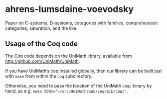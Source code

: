 ahrens-lumsdaine-voevodsky
==========================

Paper on C-systems, D-systems, categories with families, comprehension categories, saturation, and the like.

## Usage of the Coq code

The Coq code depends on the UniMath library, available from http://github.com/UniMath/UniMath.

If you have UniMath’s coq installed globally, then our library can be built just with `make` from within the `coq` subdirectory.

Otherwise, you need to pass the location of the UniMath `coqc` binary by hand, as e.g. `make COQC="~/src/UniMath/sub/coq/bib/coqc"`.
